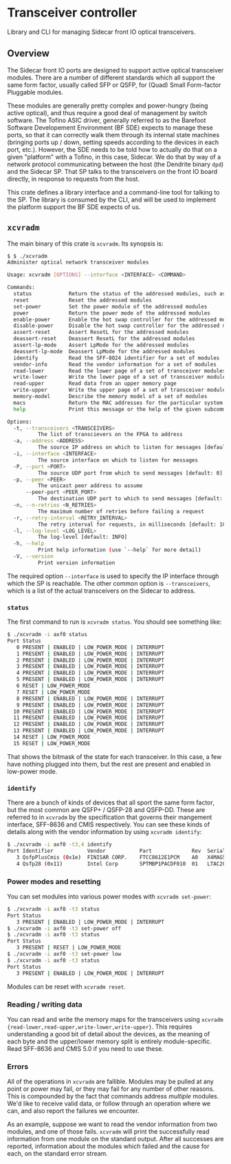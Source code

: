 # Transceiver controller

Library and CLI for managing Sidecar front IO optical transceivers.

## Overview

The Sidecar front IO ports are designed to support active optical transceiver
modules. There are a number of different standards which all support the same
form factor, usually called SFP or QSFP, for (Quad) Small Form-factor Pluggable
modules.

These modules are generally pretty complex and power-hungry (being active
optical), and thus require a good deal of management by switch software. The
Tofino ASIC driver, generally referred to as the Barefoot Software Developement
Environment (BF SDE) expects to manage these ports, so that it can correctly
walk them through its internal state machines (bringing ports up / down, setting
speeds according to the devices in each port, etc.). However, the SDE needs to
be told how to actually do that on a given "platform" with a Tofino, in this
case, Sidecar. We do that by way of a network protocol communicating between the
host (the Dendrite binary `dpd`) and the Sidecar SP. That SP talks to the
transceivers on the front IO board directly, in response to requests from the
host.

This crate defines a library interface and a command-line tool for talking to
the SP. The library is consumed by the CLI, and will be used to implement the
platform support the BF SDE expects of us.

## `xcvradm`

The main binary of this crate is `xcvradm`. Its synopsis is:

```bash
$ $ ./xcvradm
Administer optical network transceiver modules

Usage: xcvradm [OPTIONS] --interface <INTERFACE> <COMMAND>

Commands:
  status            Return the status of the addressed modules, such as presence, power enable, and power mode
  reset             Reset the addressed modules
  set-power         Set the power module of the addressed modules
  power             Return the power mode of the addressed modules
  enable-power      Enable the hot swap controller for the addressed modules
  disable-power     Disable the hot swap controller for the addressed modules
  assert-reset      Assert ResetL for the addressed modules
  deassert-reset    Deassert ResetL for the addressed modules
  assert-lp-mode    Assert LpMode for the addressed modules
  deassert-lp-mode  Deassert LpMode for the addressed modules
  identify          Read the SFF-8024 identifier for a set of modules
  vendor-info       Read the vendor information for a set of modules
  read-lower        Read the lower page of a set of transceiver modules
  write-lower       Write the lower page of a set of transceiver modules
  read-upper        Read data from an upper memory page
  write-upper       Write the upper page of a set of transceiver modules
  memory-model      Describe the memory model of a set of modules
  macs              Return the MAC addresses for the particular system allotted by its FRUID
  help              Print this message or the help of the given subcommand(s)

Options:
  -t, --transceivers <TRANSCEIVERS>
          The list of transcievers on the FPGA to address
  -a, --address <ADDRESS>
          The source IP address on which to listen for messages [default: ::]
  -i, --interface <INTERFACE>
          The source interface on which to listen for messages
  -P, --port <PORT>
          The source UDP port from which to send messages [default: 0]
  -p, --peer <PEER>
          The unicast peer address to assume
      --peer-port <PEER_PORT>
          The destination UDP port to which to send messages [default: 11112]
  -n, --n-retries <N_RETRIES>
          The maximum number of retries before failing a request
  -r, --retry-interval <RETRY_INTERVAL>
          The retry interval for requests, in milliseconds [default: 1000]
  -l, --log-level <LOG_LEVEL>
          The log-level [default: INFO]
  -h, --help
          Print help information (use `--help` for more detail)
  -V, --version
          Print version information
```

The required option `--interface` is used to specify the IP interface through
which the SP is reachable. The other common option is `--transceivers`, which is
a list of the actual transceivers on the Sidecar to address.

### `status`

The first command to run is `xcvradm status`. You should see something like:

```bash
$ ./xcvradm -i axf0 status
Port Status
   0 PRESENT | ENABLED | LOW_POWER_MODE | INTERRUPT
   1 PRESENT | ENABLED | LOW_POWER_MODE | INTERRUPT
   2 PRESENT | ENABLED | LOW_POWER_MODE | INTERRUPT
   3 PRESENT | ENABLED | LOW_POWER_MODE | INTERRUPT
   4 PRESENT | ENABLED | LOW_POWER_MODE | INTERRUPT
   5 PRESENT | ENABLED | LOW_POWER_MODE | INTERRUPT
   6 RESET | LOW_POWER_MODE
   7 RESET | LOW_POWER_MODE
   8 PRESENT | ENABLED | LOW_POWER_MODE | INTERRUPT
   9 PRESENT | ENABLED | LOW_POWER_MODE | INTERRUPT
  10 PRESENT | ENABLED | LOW_POWER_MODE | INTERRUPT
  11 PRESENT | ENABLED | LOW_POWER_MODE | INTERRUPT
  12 PRESENT | ENABLED | LOW_POWER_MODE | INTERRUPT
  13 PRESENT | ENABLED | LOW_POWER_MODE | INTERRUPT
  14 RESET | LOW_POWER_MODE
  15 RESET | LOW_POWER_MODE
```

That shows the bitmask of the state for each transceiver. In this case, a few
have nothing plugged into them, but the rest are present and enabled in
low-power mode.

### `identify`

There are a bunch of kinds of devices that all sport the same form factor, but
the most common are QSFP+ / QSFP-28 and QSFP-DD. These are referred to in
`xcvradm` by the specification that governs their mangement interface, SFF-8636
and CMIS respectively. You can see these kinds of details along with the vendor
information by using `xcvradm identify`:

```bash
$ ./xcvradm -i axf0 -t3,4 identify
Port Identifier           Vendor           Part             Rev  Serial           Mfg date
   3 QsfpPlusCmis (0x1e)  FINISAR CORP.    FTCC8612E1PCM    A0   X4MAG53          05 Feb 2021 (Lot )
   4 Qsfp28 (0x11)        Intel Corp       SPTMBP1PACDF010  01   LTAC2007001GS    12 Feb 2020
```

### Power modes and resetting

You can set modules into various power modes with `xcvradm set-power`:

```bash
$ ./xcvradm -i axf0 -t3 status
Port Status
   3 PRESENT | ENABLED | LOW_POWER_MODE | INTERRUPT
$ ./xcvradm -i axf0 -t3 set-power off
$ ./xcvradm -i axf0 -t3 status
Port Status
   3 PRESENT | RESET | LOW_POWER_MODE
$ ./xcvradm -i axf0 -t3 set-power low
$ ./xcvradm -i axf0 -t3 status
Port Status
   3 PRESENT | ENABLED | LOW_POWER_MODE | INTERRUPT
```

Modules can be reset with `xcvradm reset`.

### Reading / writing data

You can read and write the memory maps for the transceivers using `xcvradm
{read-lower,read-upper,write-lower,write-upper}`. This requires understanding a
good bit of detail about the devices, as the meaning of each byte and the
upper/lower memory split is entirely module-specific. Read SFF-8636 and CMIS 5.0
if you need to use these.

### Errors

All of the operations in `xcvradm` are fallible. Modules may be pulled at any
point or power may fail, or they may fail for any number of other reasons. This
is compounded by the fact that commands address _multiple_ modules. We'd like to
receive valid data, or follow through an operation where we can, and also report
the failures we encounter.

As an example, suppose we want to read the vendor information from two modules,
and one of those fails. `xcvradm` will print the successfully read information
from one module on the standard output. After all successes are reported,
information about the modules which failed and the cause for each, on the
standard error stream.

